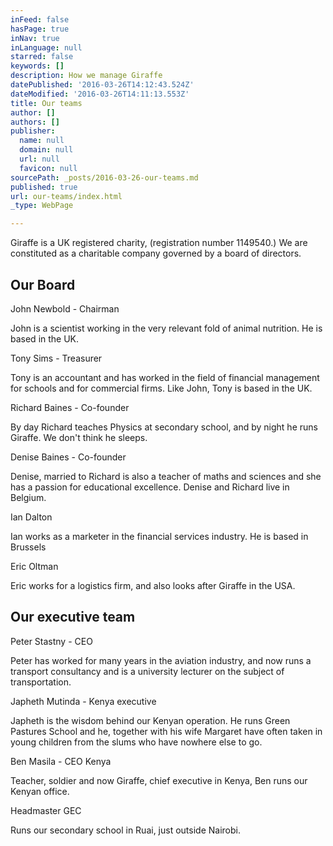 ```yaml
---
inFeed: false
hasPage: true
inNav: true
inLanguage: null
starred: false
keywords: []
description: How we manage Giraffe
datePublished: '2016-03-26T14:12:43.524Z'
dateModified: '2016-03-26T14:11:13.553Z'
title: Our teams
author: []
authors: []
publisher:
  name: null
  domain: null
  url: null
  favicon: null
sourcePath: _posts/2016-03-26-our-teams.md
published: true
url: our-teams/index.html
_type: WebPage

---
```

Giraffe is a UK registered charity, (registration number 1149540.)  We are constituted as a charitable company governed by  a board of directors.

## Our Board

John Newbold - Chairman

John is a scientist working in the very relevant fold of animal nutrition.  He is based in the UK.

Tony Sims  - Treasurer

Tony is an accountant and has worked in the field of financial management for schools and for commercial firms. Like John, Tony is based in the UK.

Richard Baines - Co-founder

By day Richard teaches Physics at secondary school, and by night he runs Giraffe.  We don't think he sleeps.

Denise Baines - Co-founder

Denise, married to Richard is also a teacher of maths and sciences and she has a passion for educational excellence. Denise and Richard live in Belgium.

Ian Dalton

Ian works as a marketer in the financial services industry.  He is based in Brussels

Eric Oltman

Eric works for a logistics firm, and also looks after Giraffe in the USA.

## Our executive team

Peter Stastny - CEO

Peter has worked for many  years in the aviation industry, and now runs a transport consultancy and is a university lecturer on the subject of transportation.

Japheth Mutinda - Kenya executive

Japheth is the wisdom behind our Kenyan operation.  He runs Green Pastures School and he, together with his wife Margaret have often taken in young children from the slums who have nowhere else to go.

Ben Masila - CEO Kenya

Teacher, soldier and now Giraffe, chief executive in Kenya, Ben runs our Kenyan office.

Headmaster GEC

Runs our secondary school in Ruai, just outside Nairobi.